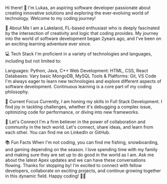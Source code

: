 Hi there! 👋 I'm Lukas, an aspiring software developer passionate about creating innovative solutions and exploring the ever-evolving world of technology. Welcome to my coding journey!

🚀 About Me I am a Lakeland, FL-based enthusiast who is deeply fascinated by the intersection of creativity and logic that coding provides. My journey into the world of software development began 2years ago, and I've been on an exciting learning adventure ever since.

💻 Tech Stack I'm proficient in a variety of technologies and languages, including but not limited to:

Languages: Python, Java, C++ Web Development: HTML, CSS, React Databases: Vary basic MongoDB, MySQL Tools & Platforms: Git, VS Code I'm always eager to learn new technologies and explore different aspects of software development. Continuous learning is a core part of my coding philosophy.

🌱 Current Focus Currently, I am honing my skills in Full Stack Development. I find joy in tackling challenges, whether it's debugging a complex issue, optimizing code for performance, or diving into new frameworks.

🤝 Let's Connect I'm a firm believer in the power of collaboration and community in the tech world. Let's connect, share ideas, and learn from each other. You can find me on LinkedIn or GitHub.

📚 Fun Facts When I'm not coding, you can find me fishing, snowboarding, and gaming depending on the season. I love spending time with my family and making sure they are set up to do good in the world as I am. Ask me about the latest Apex updates and we can have these conversations flowing. Thanks for stopping by! I'm excited to connect with fellow developers, collaborate on exciting projects, and continue growing together in this dynamic field. Happy coding! 🚀✨
